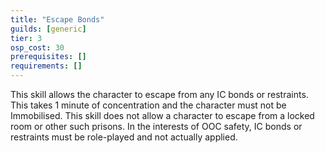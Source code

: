 ```yaml
---
title: "Escape Bonds"
guilds: [generic]
tier: 3
osp_cost: 30
prerequisites: []
requirements: []
---
```

This skill allows the character to escape from any IC bonds or restraints. This takes 1 minute of concentration and the character must not be Immobilised. This skill does not allow a character to escape from a locked room or other such prisons. In the interests of OOC safety, IC bonds or restraints must be role-played and not actually applied.